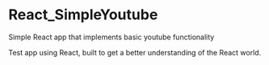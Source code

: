 # React_SimpleYoutube
Simple React app that implements basic youtube functionality

Test app using React, built to get a better understanding of the React world.

